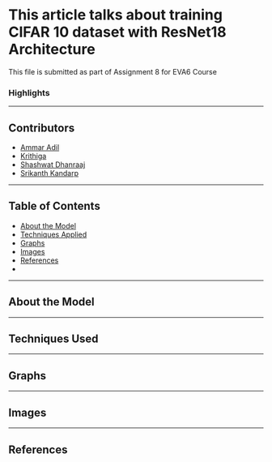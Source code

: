 
# This article talks about training CIFAR 10 dataset with ResNet18 Architecture

This file is submitted as part of Assignment 8 for EVA6 Course

### Highlights


---
## Contributors

* [Ammar Adil](https://github.com/adilsammar)
* [Krithiga](https://github.com/BottleSpink)
* [Shashwat Dhanraaj](https://github.com/sdhanraaj12)
* [Srikanth Kandarp](https://github.com/Srikanth-Kandarp)
---
## Table of Contents

- [About the Model](#about-the-model)
- [Techniques Applied](#techniques-used)
- [Graphs](#graphs)
- [Images](#-images)
- [References](#references)
- 

---
## About the Model 


---
## Techniques Used 



---
## Graphs 

---

## Images
---
## References

